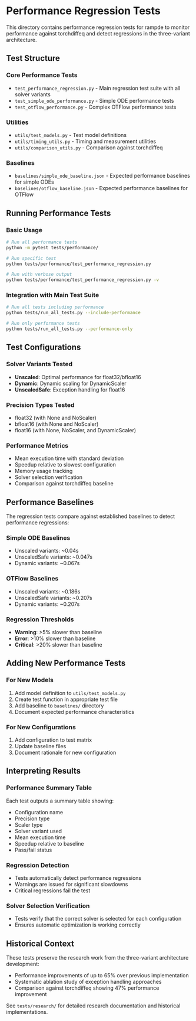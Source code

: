 # Performance Regression Tests

This directory contains performance regression tests for rampde to monitor performance against torchdiffeq and detect regressions in the three-variant architecture.

## Test Structure

### Core Performance Tests
- `test_performance_regression.py` - Main regression test suite with all solver variants
- `test_simple_ode_performance.py` - Simple ODE performance tests
- `test_otflow_performance.py` - Complex OTFlow performance tests

### Utilities
- `utils/test_models.py` - Test model definitions
- `utils/timing_utils.py` - Timing and measurement utilities
- `utils/comparison_utils.py` - Comparison against torchdiffeq

### Baselines
- `baselines/simple_ode_baseline.json` - Expected performance baselines for simple ODEs
- `baselines/otflow_baseline.json` - Expected performance baselines for OTFlow

## Running Performance Tests

### Basic Usage
```bash
# Run all performance tests
python -m pytest tests/performance/

# Run specific test
python tests/performance/test_performance_regression.py

# Run with verbose output
python tests/performance/test_performance_regression.py -v
```

### Integration with Main Test Suite
```bash
# Run all tests including performance
python tests/run_all_tests.py --include-performance

# Run only performance tests
python tests/run_all_tests.py --performance-only
```

## Test Configurations

### Solver Variants Tested
- **Unscaled**: Optimal performance for float32/bfloat16
- **Dynamic**: Dynamic scaling for DynamicScaler
- **UnscaledSafe**: Exception handling for float16

### Precision Types Tested
- float32 (with None and NoScaler)
- bfloat16 (with None and NoScaler)
- float16 (with None, NoScaler, and DynamicScaler)

### Performance Metrics
- Mean execution time with standard deviation
- Speedup relative to slowest configuration
- Memory usage tracking
- Solver selection verification
- Comparison against torchdiffeq baseline

## Performance Baselines

The regression tests compare against established baselines to detect performance regressions:

### Simple ODE Baselines
- Unscaled variants: ~0.04s
- UnscaledSafe variants: ~0.047s  
- Dynamic variants: ~0.067s

### OTFlow Baselines
- Unscaled variants: ~0.186s
- UnscaledSafe variants: ~0.207s
- Dynamic variants: ~0.207s

### Regression Thresholds
- **Warning**: >5% slower than baseline
- **Error**: >10% slower than baseline
- **Critical**: >20% slower than baseline

## Adding New Performance Tests

### For New Models
1. Add model definition to `utils/test_models.py`
2. Create test function in appropriate test file
3. Add baseline to `baselines/` directory
4. Document expected performance characteristics

### For New Configurations
1. Add configuration to test matrix
2. Update baseline files
3. Document rationale for new configuration

## Interpreting Results

### Performance Summary Table
Each test outputs a summary table showing:
- Configuration name
- Precision type
- Scaler type
- Solver variant used
- Mean execution time
- Speedup relative to baseline
- Pass/fail status

### Regression Detection
- Tests automatically detect performance regressions
- Warnings are issued for significant slowdowns
- Critical regressions fail the test

### Solver Selection Verification
- Tests verify that the correct solver is selected for each configuration
- Ensures automatic optimization is working correctly

## Historical Context

These tests preserve the research work from the three-variant architecture development:
- Performance improvements of up to 65% over previous implementation
- Systematic ablation study of exception handling approaches
- Comparison against torchdiffeq showing 47% performance improvement

See `tests/research/` for detailed research documentation and historical implementations.